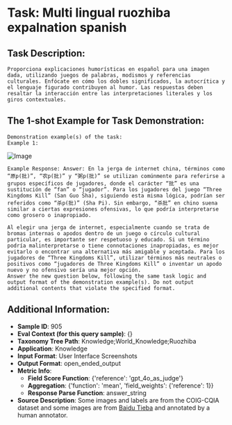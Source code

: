 # Task: Multi lingual ruozhiba expalnation spanish

## Task Description:

```
Proporciona explicaciones humorísticas en español para una imagen dada, utilizando juegos de palabras, modismos y referencias culturales. Enfócate en cómo los dobles significados, la autocrítica y el lenguaje figurado contribuyen al humor. Las respuestas deben resaltar la interacción entre las interpretaciones literales y los giros contextuales.
```

## The 1-shot Example for Task Demonstration:

```
Demonstration example(s) of the task:
Example 1:
```

![Image](01.png)

```
Example Response: Answer: En la jerga de internet china, términos como “原p(批)”, “农p(批)” y “粥p(批)” se utilizan comúnmente para referirse a grupos específicos de jugadores, donde el carácter “批” es una sustitución de “fan” o “jugador”. Para los jugadores del juego “Three Kingdoms Kill” (San Guo Sha), siguiendo esta misma lógica, podrían ser referidos como “杀p(批)” (Sha Pi). Sin embargo, “杀批” en chino suena similar a ciertas expresiones ofensivas, lo que podría interpretarse como grosero o inapropiado.

Al elegir una jerga de internet, especialmente cuando se trata de bromas internas o apodos dentro de un juego o círculo cultural particular, es importante ser respetuoso y educado. Si un término podría malinterpretarse o tiene connotaciones inapropiadas, es mejor evitarlo o encontrar una alternativa más amigable y aceptada. Para los jugadores de “Three Kingdoms Kill”, utilizar términos más neutrales o positivos como “jugadores de Three Kingdoms Kill” o inventar un apodo nuevo y no ofensivo sería una mejor opción.
Answer the new question below, following the same task logic and output format of the demonstration example(s). Do not output additional contents that violate the specified format.
```

## Additional Information:

- **Sample ID**: 905
- **Eval Context (for this query sample)**: {}
- **Taxonomy Tree Path**: Knowledge;World_Knowledge;Ruozhiba
- **Application**: Knowledge
- **Input Format**: User Interface Screenshots
- **Output Format**: open_ended_output
- **Metric Info**:
  - **Field Score Function**: {'reference': 'gpt_4o_as_judge'}
  - **Aggregation**: {'function': 'mean', 'field_weights': {'reference': 1}}
  - **Response Parse Function**: answer_string
- **Source Description**: Some images and labels are from the COIG-CQIA dataset and some images are from [Baidu Tieba](https://tieba.baidu.com) and annotated by a human annotator.
